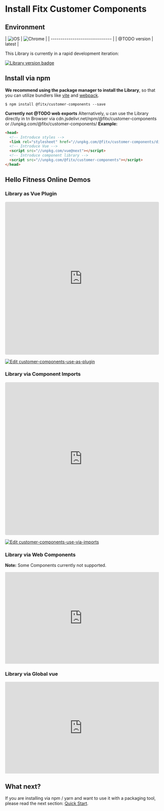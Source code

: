 # Install Fitx Customer Components

## Environment

| ![iOS](https://cdn.jsdelivr.net/npm/@browser-logos/safari/safari_32x32.png) | ![Chrome](https://cdn.jsdelivr.net/npm/@browser-logos/chrome/chrome_32x32.png) |
| ------------------------------- |
| @TODO version | latest |

This Library is currently in a rapid development iteration:

[![Library version badge](https://img.shields.io/npm/v/@fitx/customer-components.svg?style=flat-square)](https://www.npmjs.org/package/@fitx/customer-components)

## Install via npm

**We recommend using the package manager to install the Library**,
so that you can utilize bundlers like [vite](https://vitejs.dev) and
[webpack](https://webpack.js.org/).

```shell
$ npm install @fitx/customer-components --save
```

**Currently not @TODO web exports** Alternatively, u can use the Library directly in tn Browser
via cdn.jsdelivr.net/npm/@fitx/customer-components or //unpkg.com/@fitx/customer-components/
**Example:**

```html
<head>
  <!-- Introduce styles -->
  <link rel="stylesheet" href="//unpkg.com/@fitx/customer-components/dist/customer-components.css" />
  <!-- Introduce Vue -->
  <script src="//unpkg.com/vue@next"></script>
  <!-- Introduce component library -->
  <script src="//unpkg.com/@fitx/customer-components"></script>
</head>
```

## Hello Fitness Online Demos

### Library as Vue Plugin

<iframe src="https://codesandbox.io/embed/customer-components-use-as-plugin-qldlw?fontsize=14&hidenavigation=1&theme=light"
style="width:100%; height:500px; border:0; border-radius: 4px; overflow:hidden;"
title="customer-components-use-as-plugin"
allow="accelerometer; ambient-light-sensor; camera; encrypted-media; geolocation; gyroscope; hid; microphone; midi; payment; usb; vr; xr-spatial-tracking"
sandbox="allow-forms allow-modals allow-popups allow-presentation allow-same-origin allow-scripts"
></iframe>

[![Edit customer-components-use-as-plugin](https://codesandbox.io/static/img/play-codesandbox.svg)](https://codesandbox.io/s/customer-components-use-as-plugin-qldlw?fontsize=14&hidenavigation=1&theme=light)

### Library via Component Imports

<iframe src="https://codesandbox.io/embed/customer-components-use-via-imports-jzkqf?fontsize=14&hidenavigation=1&module=%2Fsrc%2Fcomponents%2FHelloWorld.vue&theme=light"
style="width:100%; height:500px; border:0; border-radius: 4px; overflow:hidden;"
title="customer-components-use-via-imports"
allow="accelerometer; ambient-light-sensor; camera; encrypted-media; geolocation; gyroscope; hid; microphone; midi; payment; usb; vr; xr-spatial-tracking"
sandbox="allow-forms allow-modals allow-popups allow-presentation allow-same-origin allow-scripts"
></iframe>

[![Edit customer-components-use-via-imports](https://codesandbox.io/static/img/play-codesandbox.svg)](https://codesandbox.io/s/customer-components-use-via-imports-jzkqf?fontsize=14&hidenavigation=1&module=%2Fsrc%2Fcomponents%2FHelloWorld.vue&theme=light)

### Library via Web Components

**Note:** Some Components currently not supported.

<iframe height="300" style="width: 100%;" scrolling="no" title="Untitled" src="https://codepen.io/webdesignberlin/embed/GRvpjrj?default-tab=html%2Cresult&theme-id=light" frameborder="no" loading="lazy" allowtransparency="true" allowfullscreen="true">
  See the Pen <a href="https://codepen.io/webdesignberlin/pen/GRvpjrj">
  Untitled</a> by webdesignberlin (<a href="https://codepen.io/webdesignberlin">@webdesignberlin</a>)
  on <a href="https://codepen.io">CodePen</a>.
</iframe>

### Library via Global vue

<iframe height="300" style="width: 100%;" scrolling="no" title="Customer Components Vue Web Demo" src="https://codepen.io/webdesignberlin/embed/gOxbgLP?default-tab=html%2Cresult&theme-id=light" frameborder="no" loading="lazy" allowtransparency="true" allowfullscreen="true">
  See the Pen <a href="https://codepen.io/webdesignberlin/pen/gOxbgLP">
  Customer Components Vue Web Demo</a> by webdesignberlin (<a href="https://codepen.io/webdesignberlin">@webdesignberlin</a>)
  on <a href="https://codepen.io">CodePen</a>.
</iframe>

## What next?
If you are installing via npm / yarn and want to use it with
a packaging tool, please read the
next section: [Quick Start](./quickstart).
